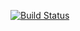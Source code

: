 [![Build Status](https://travis-ci.com/kevinlee-2000/cse110-travis.svg?branch=main)](https://travis-ci.com/kevinlee-2000/cse110-travis)